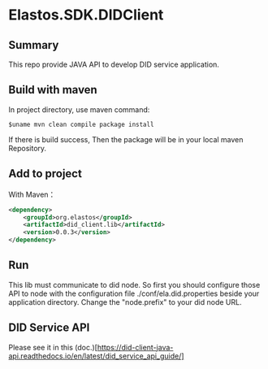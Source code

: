 Elastos.SDK.DIDClient
==============

## Summary

This repo provide JAVA API to develop DID service application.

## Build with maven

In project directory, use maven command:
```shell
$uname mvn clean compile package install
```
If there is build success, Then the package will be in your local maven Repository.

## Add to project

With Maven：
```xml
<dependency>
    <groupId>org.elastos</groupId>
    <artifactId>did_client.lib</artifactId>
    <version>0.0.3</version>
</dependency>
```

## Run

This lib must communicate to did node.
So first you should configure those API to node with the configuration file ./conf/ela.did.properties beside your application directory. Change the "node.prefix" to your did node URL.

## DID Service API

Please see it in this (doc.)[https://did-client-java-api.readthedocs.io/en/latest/did_service_api_guide/]
